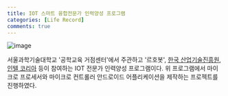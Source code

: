 ```yaml
---
title: IOT 스마트 융합전문가 인력양성 프로그램
categories: [Life Record]
comments: true
---
```

![image](https://user-images.githubusercontent.com/55519519/126888766-8740e3c6-37d6-429c-9d4d-7f1fe87ebb33.png)

서울과학기술대학교 '공학교육 거점센터'에서 주관하고 '르호봇', [한국 산업기술진흥원], [인텔 코리아] 등이 참여하는 IOT 전문가 인력양성 프로그램이다. 
위 프로그램에서 마이크로 프로세서와 마이크로 컨트롤러 안드로이드 어플리케이션을 제작하는 프로젝트를 진행하였다.

[한국 산업기술진흥원]: https://www.kiat.or.kr/site/main/main.jsp
[인텔 코리아]:        https://www.intel.co.kr/content/www/kr/ko/homepage.html
